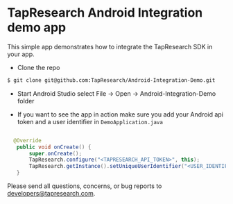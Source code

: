 # TapResearch Android Integration demo app

This simple app demonstrates how to integrate the TapResearch SDK in your app.

* Clone the repo

~~~~~~bash
$ git clone git@github.com:TapResearch/Android-Integration-Demo.git
~~~~~~

* Start Android Studio select File -> Open -> Android-Integration-Demo folder 

* If you want to see the app in action make sure you add your Android api token and a user identifier in `DemoApplication.java`

~~~~java

  @Override
   public void onCreate() {
       super.onCreate();
       TapResearch.configure("<TAPRESEARCH_API_TOKEN>", this);
       TapResearch.getInstance().setUniqueUserIdentifier("<USER_IDENTIFIER>");
   }

~~~~

Please send all questions, concerns, or bug reports to developers@tapresearch.com.
